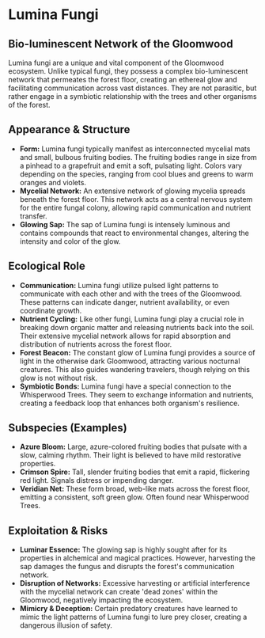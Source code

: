 # Lumina Fungi

## Bio-luminescent Network of the Gloomwood

Lumina fungi are a unique and vital component of the Gloomwood ecosystem. Unlike typical fungi, they possess a complex bio-luminescent network that permeates the forest floor, creating an ethereal glow and facilitating communication across vast distances. They are not parasitic, but rather engage in a symbiotic relationship with the trees and other organisms of the forest.

## Appearance & Structure

*   **Form:** Lumina fungi typically manifest as interconnected mycelial mats and small, bulbous fruiting bodies. The fruiting bodies range in size from a pinhead to a grapefruit and emit a soft, pulsating light. Colors vary depending on the species, ranging from cool blues and greens to warm oranges and violets.
*   **Mycelial Network:** An extensive network of glowing mycelia spreads beneath the forest floor. This network acts as a central nervous system for the entire fungal colony, allowing rapid communication and nutrient transfer.
*   **Glowing Sap:** The sap of Lumina fungi is intensely luminous and contains compounds that react to environmental changes, altering the intensity and color of the glow.

## Ecological Role

*   **Communication:** Lumina fungi utilize pulsed light patterns to communicate with each other and with the trees of the Gloomwood. These patterns can indicate danger, nutrient availability, or even coordinate growth.
*   **Nutrient Cycling:** Like other fungi, Lumina fungi play a crucial role in breaking down organic matter and releasing nutrients back into the soil. Their extensive mycelial network allows for rapid absorption and distribution of nutrients across the forest floor.
*   **Forest Beacon:** The constant glow of Lumina fungi provides a source of light in the otherwise dark Gloomwood, attracting various nocturnal creatures. This also guides wandering travelers, though relying on this glow is not without risk.
*   **Symbiotic Bonds:** Lumina fungi have a special connection to the Whisperwood Trees. They seem to exchange information and nutrients, creating a feedback loop that enhances both organism's resilience.

## Subspecies (Examples)

*   **Azure Bloom:** Large, azure-colored fruiting bodies that pulsate with a slow, calming rhythm. Their light is believed to have mild restorative properties.
*   **Crimson Spire:** Tall, slender fruiting bodies that emit a rapid, flickering red light. Signals distress or impending danger.
*   **Veridian Net:** These form broad, web-like mats across the forest floor, emitting a consistent, soft green glow. Often found near Whisperwood Trees.

## Exploitation & Risks

*   **Luminar Essence:** The glowing sap is highly sought after for its properties in alchemical and magical practices. However, harvesting the sap damages the fungus and disrupts the forest's communication network.
*   **Disruption of Networks:** Excessive harvesting or artificial interference with the mycelial network can create 'dead zones' within the Gloomwood, negatively impacting the ecosystem.
*   **Mimicry & Deception:** Certain predatory creatures have learned to mimic the light patterns of Lumina fungi to lure prey closer, creating a dangerous illusion of safety.
